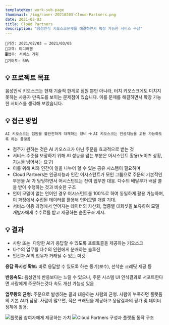 ```yaml
---
templateKey: work-sub-page
thumbnail: /img/cover-20210203-Cloud-Partners.png
date: 2021-02-03
title: Cloud Partners
description: "음성인식 키오스크문제를 해결하면서 확장 가능한 서비스 구상"
---
```

```
📅기간: 2021/02/03 ⭢ 2021/03/05
🤝고객: 미디어젠
🖥️업무: 서비스 기획
🎯기여도: 60%
```

## 💡 프로젝트 목표
음성인식 키오스크는 현재 기술적 한계로 점원 뿐만 아니라, 터치 키오스크에도 미치지 못하는 사용자 만족도를 보이는 문제점이 있습니다. 이를 문제를 해결하면서 확장 가능한 서비스를 생각해 보았습니다.

## 💡 접근 방법
`AI 키오스크는 점원을 불완전하게 대체하는 장비` 
→ `AI 키오스크는 인공지능을 고용 가능하도록 하는 플랫폼`

- 점주가 원하는 것은 AI 키오스크가 아닌 주문을 효과적으로 받는 것
- 서비스 수준을 보장하기 위해 AI 성능을 넘는 부분은 어시스턴트 활용(노이즈 상황, 기능을 넘어서는 요구)
- 이를 위해 AI와 인간이 일을 나누어 할 수 있는 공유 시스템이 필요하며
- Cloud Partners는 인공지능과 인간 어시스턴트가 모인 그룹으로 주문의 기본적인 부분을 AI 가 담당하면서 어시스턴트는 잔여 업무만 대응. 다수의 배달부가 배달 콜을 받아 수행하는 것과 비슷한 구조
- 언어 모델이 없는 언어인 경우 어시스턴트를 100%로 하여 동일하게 활용 가능하며, 이 과정에서 수집된 데이터를 활용해 언어모델 개발 기대.
- 서비스 이용 과정에서 얻어지는 데이터의 자산화, 업종별 대화셋을 보유하여 모델 개발자에게 수수료를 받고 제공하는 순환구조 제시.

## 💡 결과
- 사람 또는  다양한 AI가 응답할 수 있도록 프로토콜을 제공하는 키오스크
- 다수의 업무를 다수의 인원에게 분배하는 솔루션
- 인간과 AI의 업무가 거래될 수 있는 마켓

**응답 즉시성 확보:** 바로 응답할 수 있도록 하는 동기(보수), 선착순 크레딧 제공 등

**반응속도:** 음성인식 반응보다는 느릴 수 있으나, 주문 시스템 UI 인식결과로 서포트한다면 사람에게 주문하는것다 속도 개선 가능성 있음

**업무량의 균형:** 주문으로 발생하는 콜과 대응하는 사람의 균형. 사람이 부족하면 플랫폼의 기본 AI가 담당. 사람이 많으면, 적은 크래딧을 제공하고 응답결과의 평가 및 데이터 정제에 활용.

![플랫폼 참여자에게 제공하는 가치](/img/Cloud-Partners-001.png)
![Cloud Partners 구성과 플랫폼 동작 구조](/img/Cloud-Partners-002.png)
